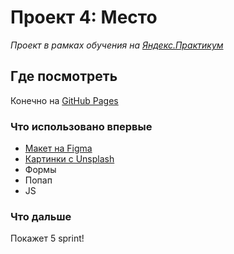 # Проект 4: Место

*Проект в рамках обучения на [Яндекс.Практикум](https://praktikum.yandex.ru/ "Пойти учиться!")*

## Где посмотреть

Конечно на [GitHub Pages](https://deessedelaube.github.io/russian-travel/index.html)

### Что использовано впервые

* [Макет на Figma](https://www.figma.com/file/StZjf8HnoeLdiXS7dYrLAh/JavaScript.-Sprint-4)
* [Картинки с Unsplash](https://unsplash.com)
* Формы
* Попап
* JS

### Что дальше

Покажет 5 sprint!
